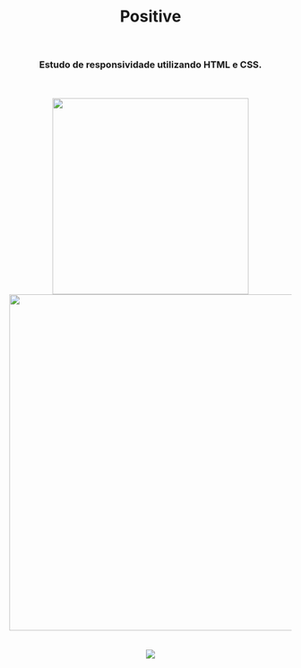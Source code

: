 <h1 align="center">
  Positive</h1>
<br>
<h3 align="center">Estudo de responsividade utilizando HTML e CSS.</h3>
<br>
<br>
<div align="center">
  <img width="350px" src="https://github.com/feliperyo/positive/blob/master/img/mobile%20e%20tablet.png?raw=true" /> 
</div>

<div align="center">
  <img width="600px" src="https://github.com/feliperyo/positive/blob/master/img/desktop.png?raw=true"/>
</div>
<br>
<br>
<div align="center">
<a href="https://feliperyo.github.io/positive/" target="_blank"><img src="https://img.shields.io/website-up-down-green-red/http/monip.org.svg"></a>
</div>
